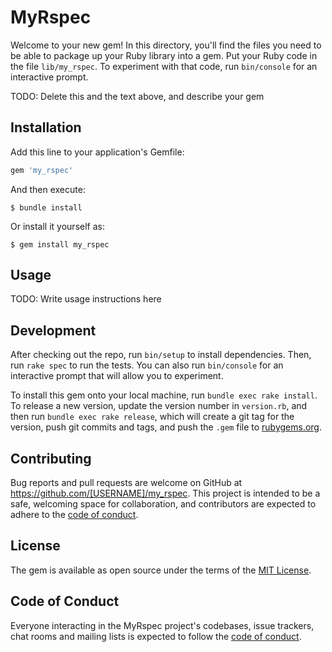# MyRspec

Welcome to your new gem! In this directory, you'll find the files you need to be able to package up your Ruby library into a gem. Put your Ruby code in the file `lib/my_rspec`. To experiment with that code, run `bin/console` for an interactive prompt.

TODO: Delete this and the text above, and describe your gem

## Installation

Add this line to your application's Gemfile:

```ruby
gem 'my_rspec'
```

And then execute:

    $ bundle install

Or install it yourself as:

    $ gem install my_rspec

## Usage

TODO: Write usage instructions here

## Development

After checking out the repo, run `bin/setup` to install dependencies. Then, run `rake spec` to run the tests. You can also run `bin/console` for an interactive prompt that will allow you to experiment.

To install this gem onto your local machine, run `bundle exec rake install`. To release a new version, update the version number in `version.rb`, and then run `bundle exec rake release`, which will create a git tag for the version, push git commits and tags, and push the `.gem` file to [rubygems.org](https://rubygems.org).

## Contributing

Bug reports and pull requests are welcome on GitHub at https://github.com/[USERNAME]/my_rspec. This project is intended to be a safe, welcoming space for collaboration, and contributors are expected to adhere to the [code of conduct](https://github.com/[USERNAME]/my_rspec/blob/master/CODE_OF_CONDUCT.md).


## License

The gem is available as open source under the terms of the [MIT License](https://opensource.org/licenses/MIT).

## Code of Conduct

Everyone interacting in the MyRspec project's codebases, issue trackers, chat rooms and mailing lists is expected to follow the [code of conduct](https://github.com/[USERNAME]/my_rspec/blob/master/CODE_OF_CONDUCT.md).
